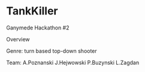 TankKiller
==========

Ganymede Hackathon #2

Overview

Genre: turn based top-down shooter

Team:
A.Poznanski
J.Hejwowski
P.Buzynski
L.Zagdan